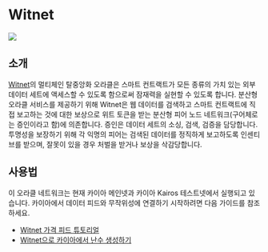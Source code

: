 # Witnet

![](/img/banners/kaia-witnet.png)

## 소개

[Witnet](https://docs.witnet.io/)의 멀티체인 탈중앙화 오라클은 스마트 컨트랙트가 모든 종류의 가치 있는 외부 데이터 세트에 액세스할 수 있도록 함으로써 잠재력을 실현할 수 있도록 합니다. 분산형 오라클 서비스를 제공하기 위해 Witnet은 웹 데이터를 검색하고 스마트 컨트랙트에 직접 보고하는 것에 대한 보상으로 위트 토큰을 받는 분산형 피어 노드 네트워크(구어체로는 증인이라고 함)에 의존합니다. 증인은 데이터 세트의 소싱, 검색, 검증을 담당합니다. 투명성을 보장하기 위해 각 익명의 피어는 검색된 데이터를 정직하게 보고하도록 인센티브를 받으며, 잘못이 있을 경우 처벌을 받거나 보상을 삭감당합니다.

## 사용법

이 오라클 네트워크는 현재 카이아 메인넷과 카이아 Kairos 테스트넷에서 실행되고 있습니다. 카이아에서 데이터 피드와 무작위성에 연결하기 시작하려면 다음 가이드를 참조하세요.

- [Witnet 가격 피드 튜토리얼](https://metaverse-knowledge-kit.klaytn.foundation/docs/decentralized-oracle/oracle-providers/witnet-tutorial)
- [Witnet으로 카이아에서 난수 생성하기](https://medium.com/klaytn/random-number-generation-on-klaytn-with-witnet-ae136dad0562)
